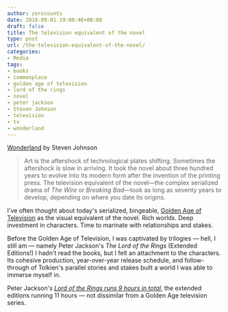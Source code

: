 ```yaml
---
author: zerocounts
date: 2018-09-01 19:00:46+00:00
draft: false
title: The television equivalent of the novel
type: post
url: /the-television-equivalent-of-the-novel/
categories:
- Media
tags:
- books
- commonplace
- golden age of television
- lord of the rings
- novel
- peter jackson
- Steven Johnson
- television
- tv
- wonderland
---
```


[Wonderland](https://www.penguinrandomhouse.com/books/533949/wonderland-by-steven-johnson/) by Steven Johnson

> Art is the aftershock of technological plates shifting. Sometimes the aftershock is slow in arriving. It took the novel about three hundred years to evolve into its modern form after the invention of the printing press. The television equivalent of the novel—the complex serialized drama of _The Wire_ or _Breaking Bad_—took as long as seventy years to develop, depending on where you date its origins.

I've often thought about today's serialized, bingeable, [Golden Age of Television](https://en.m.wikipedia.org/wiki/Golden_Age_of_Television_(2000s–present)) as the visual equivalent of the novel. Rich worlds. Deep investment in characters. Time to marinate with relationships and stakes.

Before the Golden Age of Television, I was captivated by trilogies — hell, I still am — namely Peter Jackson's _The Lord of the Rings_ (Extended Editions!) I hadn't read the books, but I felt an attachment to the characters. Its cohesive production, year-over-year release schedule, and follow-through of Tolkien's parallel stories and stakes built a world I was able to immerse myself in.

Peter Jackson's _[Lord of the Rings runs 9 hours in total](https://en.m.wikipedia.org/wiki/The_Lord_of_the_Rings_(film_series)#Home_media)_, the extended editions running 11 hours — not dissimilar from a Golden Age television series.

